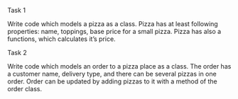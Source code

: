 Task 1

Write code which models a pizza as a class. Pizza has at least following properties: name, toppings, base price for a small pizza. Pizza has also a functions, which calculates it’s price.

Task 2

Write code which models an order to a pizza place as a class. The order has a customer name, delivery type, and there can be several pizzas in one order. Order can be updated by adding pizzas to it with a method of the order class.
